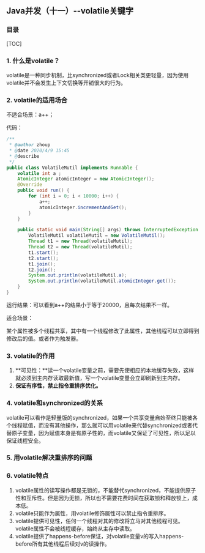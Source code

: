 ## Java并发（十一）--volatile关键字

### 目录

[TOC]

### 1. 什么是volatile？

​	volatile是一种同步机制，比synchronized或者Lock相关类更轻量，因为使用volatile并不会发生上下文切换等开销很大的行为。

### 2. volatile的适用场合

不适合场景：a++；

代码：

```java
/**
 * @author zhoup
 * @date 2020/4/9 15:45
 * @describe
 */
public class VolatileMutil implements Runnable {
    volatile int a ;
    AtomicInteger atomicInteger = new AtomicInteger();
    @Override
    public void run() {
        for (int i = 0; i < 10000; i++) {
            a++;
            atomicInteger.incrementAndGet();
        }
    }

    public static void main(String[] args) throws InterruptedException {
        VolatileMutil volatileMutil = new VolatileMutil();
        Thread t1 = new Thread(volatileMutil);
        Thread t2 = new Thread(volatileMutil);
        t1.start();
        t2.start();
        t1.join();
        t2.join();
        System.out.println(volatileMutil.a);
        System.out.println(volatileMutil.atomicInteger.get());
    }
}

```

运行结果：可以看到a++的结果小于等于20000，且每次结果不一样。

适合场景：

​	某个属性被多个线程共享，其中有一个线程修改了此属性，其他线程可以立即得到修改后的值。或者作为触发器。

### 3. volatile的作用

1. **可见性：**读一个volatile变量之前，需要先使相应的本地缓存失效，这样就必须到主内存读取最新值，写一个volatile变量会立即刷新到主内存。
2. **保证有序性，禁止指令重排序优化。**

### 4. volatile和synchronized的关系

​	volatile可以看作是轻量版的synchronized，如果一个共享变量自始至终只能被各个线程赋值，而没有其他操作，那么就可以用volatile来代替synchronized或者代替原子变量，因为赋值本身是有原子性的，而volatile又保证了可见性，所以足以保证线程安全。

### 5. 用volatile解决重排序的问题

### 6. volatile特点

1. volatile属性的读写操作都是无锁的，不能替代synchronized，不能提供原子性和互斥性。但是因为无锁，所以也不需要花费时间在获取锁和释放锁上，成本低。
2. volatile只能作为属性，用volatile修饰属性可以禁止指令重排序。
3. volatile提供可见性，任何一个线程对其的修改将立马对其他线程可见。volatile属性不会被线程缓存，始终从主存中读取。
4. volatile提供了happens-before保证，对volatile变量v的写入happens-before所有其他线程后续对v的读操作。


